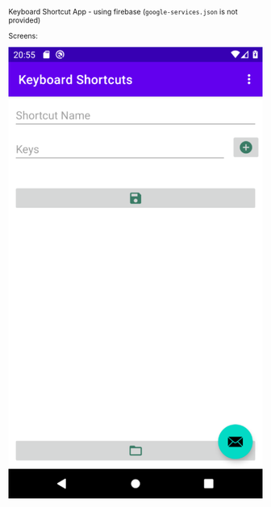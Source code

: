 Keyboard Shortcut App - using firebase (`google-services.json` is not provided)


Screens:

![# Main Screen](screens/Screenshot_20220320_205518.png)